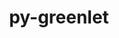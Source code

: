 ---
title: "py-greenlet"
layout: cache
categories: [package, v0.19]
meta: {"versions": ["1.1.3"], "compilers": ["gcc@=11.1.0", "gcc@=7.5.0", "oneapi@=2022.1.0"], "oss": ["ubuntu18.04", "ubuntu20.04"], "platforms": ["linux"], "targets": ["x86_64"], "stacks": ["data-vis-sdk", "e4s", "e4s-oneapi", "radiuss"], "num_specs": 6, "num_specs_by_stack": {"data-vis-sdk": 1, "radiuss": 1, "e4s": 3, "e4s-oneapi": 1}}
spec_details: [{"hash": "5qyc2eh4c6s6iblz77dez66mxfdxare2", "compiler": "gcc@=7.5.0", "versions": ["1.1.3"], "os": "ubuntu18.04", "platform": "linux", "target": "x86_64", "variants": ["build_system=python_pip"], "stacks": ["data-vis-sdk"], "size": "-", "tarball": "https://binaries.spack.io/releases/v0.19/build_cache/linux-ubuntu18.04-x86_64/gcc-7.5.0/py-greenlet-1.1.3/linux-ubuntu18.04-x86_64-gcc-7.5.0-py-greenlet-1.1.3-5qyc2eh4c6s6iblz77dez66mxfdxare2.spack"}, {"hash": "m6cx4ldmhnj2q6p2quyhuomozj5ln45c", "compiler": "gcc@=7.5.0", "versions": ["1.1.3"], "os": "ubuntu18.04", "platform": "linux", "target": "x86_64", "variants": ["build_system=python_pip"], "stacks": ["radiuss"], "size": "-", "tarball": "https://binaries.spack.io/releases/v0.19/build_cache/linux-ubuntu18.04-x86_64/gcc-7.5.0/py-greenlet-1.1.3/linux-ubuntu18.04-x86_64-gcc-7.5.0-py-greenlet-1.1.3-m6cx4ldmhnj2q6p2quyhuomozj5ln45c.spack"}, {"hash": "slkeab5k35fvyw36iowbixeo4wpbnogw", "compiler": "gcc@=11.1.0", "versions": ["1.1.3"], "os": "ubuntu20.04", "platform": "linux", "target": "x86_64", "variants": ["build_system=python_pip"], "stacks": ["e4s"], "size": "-", "tarball": "https://binaries.spack.io/releases/v0.19/build_cache/linux-ubuntu20.04-x86_64/gcc-11.1.0/py-greenlet-1.1.3/linux-ubuntu20.04-x86_64-gcc-11.1.0-py-greenlet-1.1.3-slkeab5k35fvyw36iowbixeo4wpbnogw.spack"}, {"hash": "nmfeckyeiecsfh7zfbd6mggfpsx4wruo", "compiler": "gcc@=11.1.0", "versions": ["1.1.3"], "os": "ubuntu20.04", "platform": "linux", "target": "x86_64", "variants": ["build_system=python_pip"], "stacks": ["e4s"], "size": "-", "tarball": "https://binaries.spack.io/releases/v0.19/build_cache/linux-ubuntu20.04-x86_64/gcc-11.1.0/py-greenlet-1.1.3/linux-ubuntu20.04-x86_64-gcc-11.1.0-py-greenlet-1.1.3-nmfeckyeiecsfh7zfbd6mggfpsx4wruo.spack"}, {"hash": "u5wjxevkcuo4xpbbip3xx5dykguhvqde", "compiler": "gcc@=11.1.0", "versions": ["1.1.3"], "os": "ubuntu20.04", "platform": "linux", "target": "x86_64", "variants": ["build_system=python_pip"], "stacks": ["e4s"], "size": "-", "tarball": "https://binaries.spack.io/releases/v0.19/build_cache/linux-ubuntu20.04-x86_64/gcc-11.1.0/py-greenlet-1.1.3/linux-ubuntu20.04-x86_64-gcc-11.1.0-py-greenlet-1.1.3-u5wjxevkcuo4xpbbip3xx5dykguhvqde.spack"}, {"hash": "rpuubo26tfw64okdkl3iqpbjtxjz6ptp", "compiler": "oneapi@=2022.1.0", "versions": ["1.1.3"], "os": "ubuntu20.04", "platform": "linux", "target": "x86_64", "variants": ["build_system=python_pip"], "stacks": ["e4s-oneapi"], "size": "-", "tarball": "https://binaries.spack.io/releases/v0.19/build_cache/linux-ubuntu20.04-x86_64/oneapi-2022.1.0/py-greenlet-1.1.3/linux-ubuntu20.04-x86_64-oneapi-2022.1.0-py-greenlet-1.1.3-rpuubo26tfw64okdkl3iqpbjtxjz6ptp.spack"}]
---